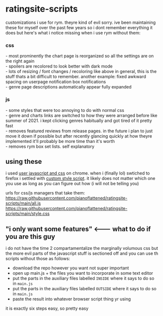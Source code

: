 # ratingsite-scripts
customizations i use for rym. theyre kind of evil sorry. ive been maintaining these for myself over the past few years so i dont remember everything it does but here's what i notice missing when i use rym without them:

### css
\- most prominently the chart page is reorganized so all the settings are on the right again<br>
\- spoilers are recolored to look better with dark mode<br>
\- lots of resizing / font changes / recoloring like above in general, this is the stuff thats a bit difficult to remember. another example: fixed awkward spacing on userpage notification box notifications<br>
\- genre page descriptions automatically appear fully expanded<br>

### js
\- some styles that were too annoying to do with normal css<br>
\- genre and charts links are switched to how they were arranged before like summer of 2021. i kept clicking genres habitually and got tired of it pretty fast<br>
\- removes featured reviews from release pages. in the future i plan to just move it down if possible but after recently glancing quickly at how theyre implemented it'll probably be more time than it's worth<br>
\- removes rym box set lists. self explanatory<br>

## using these
i used [user javascript and css](https://chrome.google.com/webstore/detail/user-javascript-and-css/nbhcbdghipllgmfilhnhkllmkecfmpld) on chrome. when i (finally lol) swtiched to firefox i settled with [custom style script](https://addons.mozilla.org/en-US/firefox/addon/custom-style-script). it likely does not matter which one you use as long as you can figure out how (i will not be telling you)

urls for css/js managers that take them:<br>
https://raw.githubusercontent.com/pianoflattened/ratingsite-scripts/main/all.js <br>
https://raw.githubusercontent.com/pianoflattened/ratingsite-scripts/main/style.css <br>

## "i only want some features" <--- what to do if you are this guy
i do not have the time 2 compartamentalize the marginally volumous css but the more evil parts of the javascript stuff is sectioned off and you can use th scripts without those as follows:

- download the repo however you want not super important
- open up main.js + the files you want to incorporate in some text editor
- put the parts in the auxiliary files labelled `INSIDE` where it says to do so in `main.js`
- put the parts in the auxiliary files labelled `OUTSIDE` where it says to do so in `main.js`
- paste the result into whatever browser script thing yr using

it is exactly six steps easy, so pretty easy
